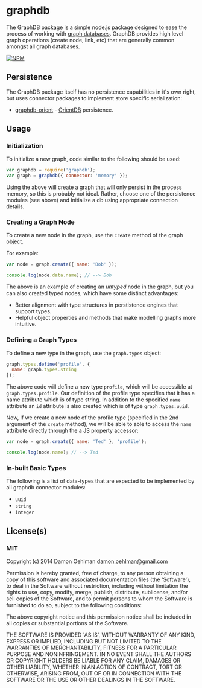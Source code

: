 # graphdb

The GraphDB package is a simple node.js package designed to ease the process
of working with [graph databases](http://en.wikipedia.org/wiki/Graph_database).
GraphDB provides high level graph operations (create node, link, etc) that are
generally common amongst all graph databases.


[![NPM](https://nodei.co/npm/graphdb.png)](https://nodei.co/npm/graphdb/)


## Persistence

The GraphDB package itself has no persistence capabilities in it's own right,
but uses connector packages to implement store specific serialization:

- [graphdb-orient](https://github.com/DamonOehlman/graphdb-orient) -
  [OrientDB](http://www.orientdb.org) persistence.

## Usage

### Initialization

To initialize a new graph, code similar to the following should be used:

```js
var graphdb = require('graphdb');
var graph = graphdb({ connector: 'memory' });
```

Using the above will create a graph that will only persist in the process
memory, so this is probably not ideal.  Rather, choose one of the persistence
modules (see above) and initialize a db using appropriate connection details.

### Creating a Graph Node

To create a new node in the graph, use the `create` method of the graph object.

For example:

```js
var node = graph.create({ name: 'Bob' });

console.log(node.data.name); // --> Bob
```

The above is an example of creating an _untyped_ node in the graph, but you can
also created typed nodes, which have some distinct advantages:

- Better alignment with type structures in perstistence engines that support types.
- Helpful object properties and methods that make modelling graphs more intuitive.

### Defining a Graph Types

To define a new type in the graph, use the `graph.types` object:

```js
graph.types.define('profile', {
  name: graph.types.string
});
```

The above code will define a new type `profile`, which will be accessible at
`graph.types.profile`.  Our definition of the profile type specifies that it
has a name attribute which is of type string.  In addition to the specified
`name` attribute an `id` attribute is also created which is of type
`graph.types.uuid`.

Now, if we create a new node of the profile type (specified in the 2nd argument
of the `create` method), we will be able to able to access the `name` attribute
directly through the a JS property accessor:

```js
var node = graph.create({ name: 'Ted' }, 'profile');

console.log(node.name); // --> Ted
```

### In-built Basic Types

The following is a list of data-types that are expected to be implemented by
all graphdb connector modules:

- `uuid`
- `string`
- `integer`

## License(s)

### MIT

Copyright (c) 2014 Damon Oehlman <damon.oehlman@gmail.com>

Permission is hereby granted, free of charge, to any person obtaining
a copy of this software and associated documentation files (the
'Software'), to deal in the Software without restriction, including
without limitation the rights to use, copy, modify, merge, publish,
distribute, sublicense, and/or sell copies of the Software, and to
permit persons to whom the Software is furnished to do so, subject to
the following conditions:

The above copyright notice and this permission notice shall be
included in all copies or substantial portions of the Software.

THE SOFTWARE IS PROVIDED 'AS IS', WITHOUT WARRANTY OF ANY KIND,
EXPRESS OR IMPLIED, INCLUDING BUT NOT LIMITED TO THE WARRANTIES OF
MERCHANTABILITY, FITNESS FOR A PARTICULAR PURPOSE AND NONINFRINGEMENT.
IN NO EVENT SHALL THE AUTHORS OR COPYRIGHT HOLDERS BE LIABLE FOR ANY
CLAIM, DAMAGES OR OTHER LIABILITY, WHETHER IN AN ACTION OF CONTRACT,
TORT OR OTHERWISE, ARISING FROM, OUT OF OR IN CONNECTION WITH THE
SOFTWARE OR THE USE OR OTHER DEALINGS IN THE SOFTWARE.
